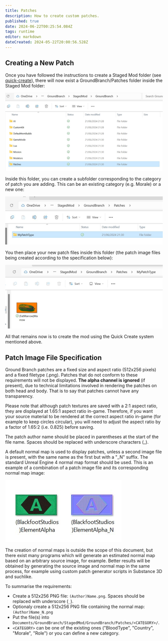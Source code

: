 ```yaml
---
title: Patches
description: How to create custom patches.
published: true
date: 2024-06-22T00:25:54.084Z
tags: runtime
editor: markdown
dateCreated: 2024-05-22T20:00:56.528Z
---
```


## Creating a New Patch
Once you have followed the instructions to create a Staged Mod folder (see [quick-create](/modding/quick-create)), there will now exist a GroundBranch/Patches folder inside the Staged Mod folder:

![patches_patchfolder.jpg](/images/patches/patches_patchfolder.jpg)

Inside this folder, you can create a subfolder corresponding to the category of patch you are adding. This can be an existing category (e.g. Morale) or a new one:

![patches_patchtype.jpg](/images/patches/patches_patchtype.jpg)

You then place your new patch files inside this folder (the patch image files being created according to the specification below):

![patches_thepatch.jpg](/images/patches/patches_thepatch.jpg)

All that remains now is to create the mod using the Quick Create system mentioned above.

## Patch Image File Specification

Ground Branch patches are a fixed size and aspect ratio (512x256 pixels) and a fixed filetype (.png). Patches that do not conform to these requirements will not be displayed. **The alpha channel is ignored** (if present), due to technical limitations involved in rendering the patches on both head and body. That is to say that patches cannot have any transparency.

Please note that although patch textures are saved with a 2:1 aspect ratio, they are displayed at 1.65:1 aspect ratio in-game. Therefore, if you want your source material to be rendered at the correct aspect ratio in-game (for example to keep circles circular), you will need to adjust the aspect ratio by a factor of 1.65:2 (i.e. 0.825) before saving.

The patch author name should be placed in parentheses at the start of the file name. Spaces should be replaced with underscore characters (\_).

A default normal map is used to display patches, unless a second image file is present, with the same name as the first but with a "\_N" suffix. The standard Unreal Engine 4 normal map format should be used. This is an example of a combination of a patch image file and its corresponding normal map image:

![patches_mainandnormal.jpg](/images/patches/patches_mainandnormal.jpg)

The creation of normal maps is outside the scope of this document, but there exist many programs which will generate an estimated normal map based on an arbitrary source image, for example. Better results will be obtained by generating the source image and normal map in the same process, for example using custom patch generator scripts in Substance 3D and suchlike.

To summarise the requirements:

* Create a 512x256 PNG file: `(Author)Name.png`. Spaces should be replaced with underscore (`_`).
* Optionaly create a 512x256 PNG file containing the normal map: `(Author)Name_N.png`
* Put the file(s) into `Documents/GroundBranch/StagedMod/GroundBranch/Patches/<CATEGORY>/`.
* `<CATEGORY>` can be one of the existing ones ("BloodType", "Country", "Morale", "Role") or you can define a new category.



